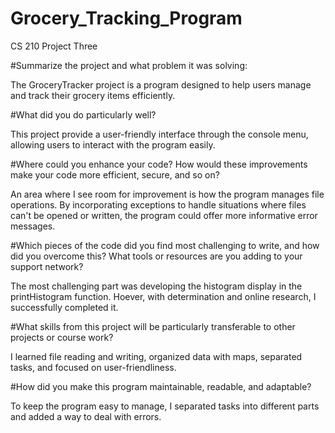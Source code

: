 # Grocery_Tracking_Program
CS 210 Project Three

#Summarize the project and what problem it was solving:

The GroceryTracker project is a program designed to help users manage and track their grocery items efficiently.

#What did you do particularly well?

This project provide a user-friendly interface through the console menu, allowing users to interact with the program easily.

#Where could you enhance your code? How would these improvements make your code more efficient, secure, and so on?

An area where I see room for improvement is how the program manages file operations. By incorporating exceptions to handle situations where files can't be opened or written, the program could offer more informative error messages. 

#Which pieces of the code did you find most challenging to write, and how did you overcome this? What tools or resources are you adding to your support network?

The most challenging part was developing the histogram display in the printHistogram function. Hoever, with determination and online research, I successfully completed it. 

#What skills from this project will be particularly transferable to other projects or course work?

I learned file reading and writing, organized data with maps, separated tasks, and focused on user-friendliness.

#How did you make this program maintainable, readable, and adaptable?

To keep the program easy to manage, I separated tasks into different parts and added a way to deal with errors.


